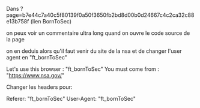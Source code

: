 Dans ?page=b7e44c7a40c5f80139f0a50f3650fb2bd8d00b0d24667c4c2ca32c88e13b758f (lien BornToSec)

on peux voir un commentaire ultra long quand on ouvre le code source de la page

on en deduis alors qu'il faut venir du site de la nsa et de changer l'user agent en "ft_bornToSec"


Let's use this browser : "ft_bornToSec"
You must come from : "https://www.nsa.gov/"

Changer les headers pour:

Referer: "ft_bornToSec"
User-Agent: "ft_bornToSec"


